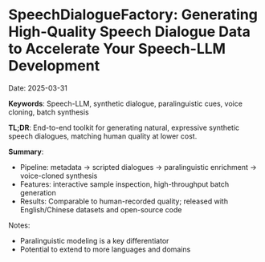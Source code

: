 # SpeechDialogueFactory: Generating High-Quality Speech Dialogue Data to Accelerate Your Speech-LLM Development
Date: 2025-03-31

**Keywords**: Speech-LLM, synthetic dialogue, paralinguistic cues, voice cloning, batch synthesis

**TL;DR**: End-to-end toolkit for generating natural, expressive synthetic speech dialogues, matching human quality at lower cost.

**Summary**:
- Pipeline: metadata → scripted dialogues → paralinguistic enrichment → voice-cloned synthesis
- Features: interactive sample inspection, high-throughput batch generation
- Results: Comparable to human-recorded quality; released with English/Chinese datasets and open-source code

Notes:
- Paralinguistic modeling is a key differentiator
- Potential to extend to more languages and domains
 
